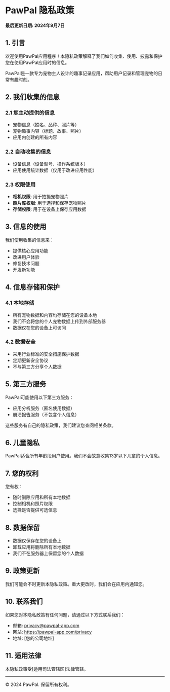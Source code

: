 # PawPal 隐私政策

**最后更新日期: 2024年9月7日**

## 1. 引言

欢迎使用PawPal应用程序！本隐私政策解释了我们如何收集、使用、披露和保护您在使用PawPal应用时的信息。

PawPal是一款专为宠物主人设计的趣事记录应用，帮助用户记录和管理宠物的日常有趣时刻。

## 2. 我们收集的信息

### 2.1 您主动提供的信息
- 宠物信息（姓名、品种、照片等）
- 宠物趣事内容（标题、故事、照片）
- 应用内创建的所有内容

### 2.2 自动收集的信息
- 设备信息（设备型号、操作系统版本）
- 应用使用统计数据（仅用于改进应用性能）

### 2.3 权限使用
- **相机权限**: 用于拍摄宠物照片
- **照片库权限**: 用于选择和保存宠物照片
- **存储权限**: 用于在设备上保存应用数据

## 3. 信息的使用

我们使用收集的信息来：
- 提供核心应用功能
- 改进用户体验
- 修复技术问题
- 开发新功能

## 4. 信息存储和保护

### 4.1 本地存储
- 所有宠物数据和内容均存储在您的设备本地
- 我们不会将您的个人宠物数据上传到外部服务器
- 数据仅在您的设备上可访问

### 4.2 数据安全
- 采用行业标准的安全措施保护数据
- 定期更新安全协议
- 不与第三方分享个人数据

## 5. 第三方服务

PawPal可能使用以下第三方服务：
- 应用分析服务（匿名使用数据）
- 崩溃报告服务（不包含个人信息）

这些服务有自己的隐私政策，我们建议您查阅相关条款。

## 6. 儿童隐私

PawPal适合所有年龄段用户使用。我们不会故意收集13岁以下儿童的个人信息。

## 7. 您的权利

您有权：
- 随时删除应用和所有本地数据
- 控制相机和照片权限
- 选择是否提供可选信息

## 8. 数据保留

- 数据仅保存在您的设备上
- 卸载应用将删除所有本地数据
- 我们不在服务器上保留您的个人数据

## 9. 政策更新

我们可能会不时更新本隐私政策。重大更改时，我们会在应用内通知您。

## 10. 联系我们

如果您对本隐私政策有任何问题，请通过以下方式联系我们：

- 邮箱: privacy@pawpal-app.com
- 网站: https://pawpal-app.com/privacy
- 地址: [您的公司地址]

## 11. 适用法律

本隐私政策受[适用司法管辖区]法律管辖。

---

© 2024 PawPal. 保留所有权利。